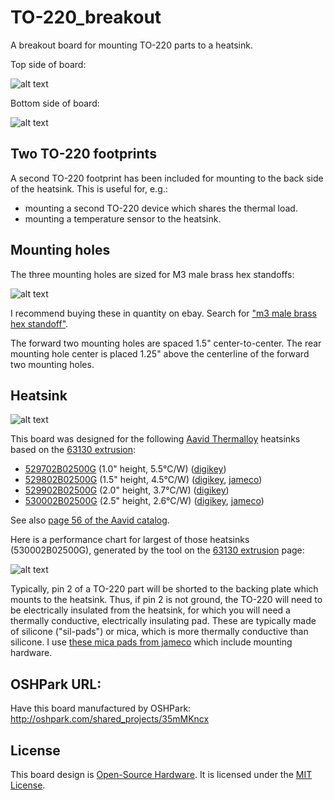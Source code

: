 TO-220_breakout
===============

A breakout board for mounting TO-220 parts to a heatsink.

Top side of board:

![alt text](https://raw.github.com/pepaslabs/TO-220_breakout/master/revisions/v1/top.png "Top side of board")

Bottom side of board:

![alt text](https://raw.github.com/pepaslabs/TO-220_breakout/master/revisions/v1/bottom.png "Bottom side of board")

## Two TO-220 footprints

A second TO-220 footprint has been included for mounting to the back side of the heatsink.  This is useful for, e.g.:
* mounting a second TO-220 device which shares the thermal load.
* mounting a temperature sensor to the heatsink.

## Mounting holes

The three mounting holes are sized for M3 male brass hex standoffs:

![alt text](https://raw.github.com/pepaslabs/TO-220_breakout/master/github%20media/m3_hex_standoffs.jpg "M3 hex standoffs")

I recommend buying these in quantity on ebay.  Search for ["m3 male brass hex standoff"](http://www.ebay.com/sch/i.html?_nkw=m3+brass+male+hex+standoff).

The forward two mounting holes are spaced 1.5" center-to-center.  The rear mounting hole center is placed 1.25" above the centerline of the forward two mounting holes.

## Heatsink

![alt text](https://raw.github.com/pepaslabs/TO-220_breakout/master/github%20media/530002B02500.jpg "Aavid 530002B02500G heat sink")

This board was designed for the following [Aavid Thermalloy](http://www.aavid.com/) heatsinks based on the [63130 extrusion](http://www.aavid.com/products/extrusion-heatsinks/63130):
* [529702B02500G](http://www.aavid.com/products/standard/529702b02500g) (1.0" height, 5.5&deg;C/W) ([digikey](http://www.digikey.com/product-detail/en/529702B02500G/HS404-ND/1625478))
* [529802B02500G](http://www.aavid.com/products/standard/529802b02500g) (1.5" height, 4.5&deg;C/W) ([digikey](http://www.digikey.com/product-detail/en/529802B02500G/HS350-ND/1216357), [jameco](https://www.jameco.com/webapp/wcs/stores/servlet/Product_10001_10001_2039793_-1))
* [529902B02500G](http://www.aavid.com/products/standard/529902b02500g) (2.0" height, 3.7&deg;C/W) ([digikey](http://www.digikey.com/product-detail/en/529902B02500G/HS374-ND/1216379))
* [530002B02500G](http://www.aavid.com/products/standard/530002b02500g) (2.5" height, 2.6&deg;C/W) ([digikey](http://www.digikey.com/product-detail/en/530002B02500G/HS380-ND/1216384), [jameco](https://www.jameco.com/webapp/wcs/stores/servlet/Product_10001_10001_696626_-1))

See also [page 56 of the Aavid catalog](http://www.aavid.com/sites/default/files/literature/Aavid-Board-Level-Heatsinks-Catalog.pdf#page=56).

Here is a performance chart for largest of those heatsinks (530002B02500G), generated by the tool on the [63130 extrusion](http://www.aavid.com/products/extrusion-heatsinks/63130) page:

![alt text](https://raw.github.com/pepaslabs/TO-220_breakout/master/github%20media/530002B02500_performance.png "530002B02500G performance")

Typically, pin 2 of a TO-220 part will be shorted to the backing plate which mounts to the heatsink.  Thus, if pin 2 is not ground, the TO-220 will need to be electrically insulated from the heatsink, for which you will need a thermally conductive, electrically insulating pad.  These are typically made of silicone ("sil-pads") or mica, which is more thermally conductive than silicone.  I use [these mica pads from jameco](https://www.jameco.com/webapp/wcs/stores/servlet/Product_10001_10001_34121_-1) which include mounting hardware.

## OSHPark URL:

Have this board manufactured by OSHPark: http://oshpark.com/shared_projects/35mMKncx

## License

This board design is [Open-Source Hardware](http://www.oshwa.org/definition/).  It is licensed under the [MIT License](http://opensource.org/licenses/MIT).
